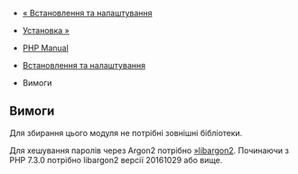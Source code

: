 - [« Встановлення та налаштування](password.setup.md)
- [Установка »](password.installation.md)

- [PHP Manual](index.md)
- [Встановлення та налаштування](password.setup.md)
- Вимоги

## Вимоги

Для збирання цього модуля не потрібні зовнішні бібліотеки.

Для хешування паролів через Argon2 потрібно
[»libargon2](https://github.com/P-H-C/phc-winner-argon2). Починаючи з PHP
7.3.0 потрібно libargon2 версії 20161029 або вище.

